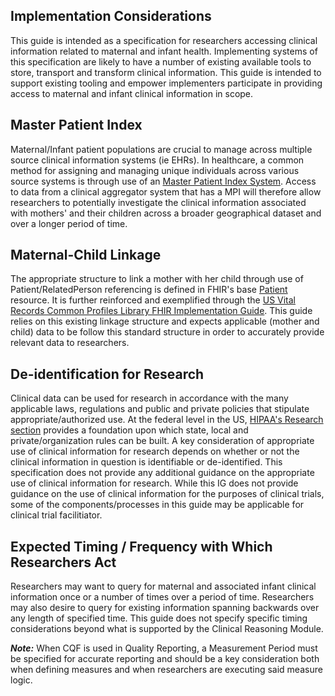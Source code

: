 ## Implementation Considerations
This guide is intended as a specification for researchers accessing clinical information related to maternal and infant health. Implementing systems of this specification are likely to have a number of existing available tools to store, transport and transform clinical information. This guide is intended to support existing tooling and empower implementers participate in providing access to maternal and infant clinical information in scope. 

## Master Patient Index
Maternal/Infant patient populations are crucial to manage across multiple source clinical information systems (ie EHRs). In healthcare, a common method for assigning and managing unique individuals across various source systems is through use of an [Master Patient Index System](http://hl7.org/fhir/2018Sep/patient.html#match). Access to data from a clinical aggregator system that has a MPI will therefore allow researchers to potentially investigate the clinical information associated with mothers' and their children across a broader geographical dataset and over a longer period of time. 

## Maternal-Child Linkage
The appropriate structure to link a mother with her child through use of Patient/RelatedPerson referencing is defined in FHIR's base [Patient](http://hl7.org/fhir/2018Sep/patient.html#maternity) resource. It is further reinforced and exemplified through the [US Vital Records Common Profiles Library FHIR Implementation Guide](http://hl7.org/fhir/us/vr-common-library/STU1). This guide relies on this existing linkage structure and expects applicable (mother and child) data to be follow this standard structure in order to accurately provide relevant data to researchers. 


## De-identification for Research
Clinical data can be used for research in accordance with the many applicable laws, regulations and public and private policies that stipulate appropriate/authorized use. At the federal level in the US, [HIPAA's Research section](https://www.hhs.gov/hipaa/for-professionals/special-topics/research/index.html) provides a foundation upon which state, local and private/organization rules can be built. A key consideration of appropriate use of clinical information for research depends on whether or not the clinical information in question is identifiable or de-identified. This specification does not provide any additional guidance on the appropriate use of clinical information for research. While this IG does not provide guidance on the use of clinical information for the purposes of clinical trials, some of the components/processes in this guide may be applicable for clinical trial facilitiator. 

## Expected Timing / Frequency with Which Researchers Act
Researchers may want to query for maternal and associated infant clinical information once or a number of times over a period of time. Researchers may also desire to query for existing information spanning backwards over any length of specified time. This guide does not specify specific timing considerations beyond what is supported by the Clinical Reasoning Module. 

<b><i>Note:</i></b> When CQF is used in Quality Reporting, a Measurement Period must be specified for accurate reporting and should be a key consideration both when defining measures and when researchers are executing said measure logic.